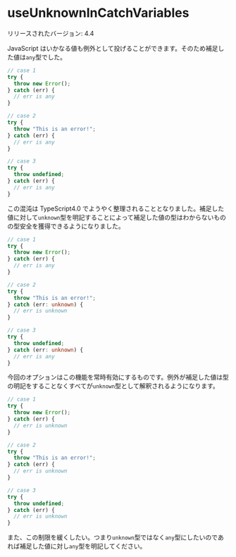 # useUnknownInCatchVariables

リリースされたバージョン: 4.4

JavaScript はいかなる値も例外として投げることができます。そのため補足した値は`any`型でした。

```typescript
// case 1
try {
  throw new Error();
} catch (err) {
  // err is any
}

// case 2
try {
  throw "This is an error!";
} catch (err) {
  // err is any
}

// case 3
try {
  throw undefined;
} catch (err) {
  // err is any
}
```

この混沌は TypeScript4.0 でようやく整理されることとなりました。補足した値に対して`unknown`型を明記することによって補足した値の型はわからないものの型安全を獲得できるようになりました。

```typescript
// case 1
try {
  throw new Error();
} catch (err) {
  // err is any
}

// case 2
try {
  throw "This is an error!";
} catch (err: unknown) {
  // err is unknown
}

// case 3
try {
  throw undefined;
} catch (err: unknown) {
  // err is any
}
```

今回のオプションはこの機能を常時有効にするものです。例外が補足した値は型の明記をすることなくすべてが`unknown`型として解釈されるようになります。

```typescript
// case 1
try {
  throw new Error();
} catch (err) {
  // err is unknown
}

// case 2
try {
  throw "This is an error!";
} catch (err) {
  // err is unknown
}

// case 3
try {
  throw undefined;
} catch (err) {
  // err is unknown
}
```

また、この制限を緩くしたい。つまり`unknown`型ではなく`any`型にしたいのであれば補足した値に対し`any`型を明記してください。
